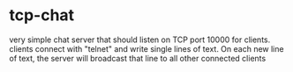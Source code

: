 # tcp-chat

very simple chat server that should listen on TCP port 10000 for clients. 
clients connect with "telnet" and write single lines of text. On each new line of text, the server will broadcast that line to all other connected clients


